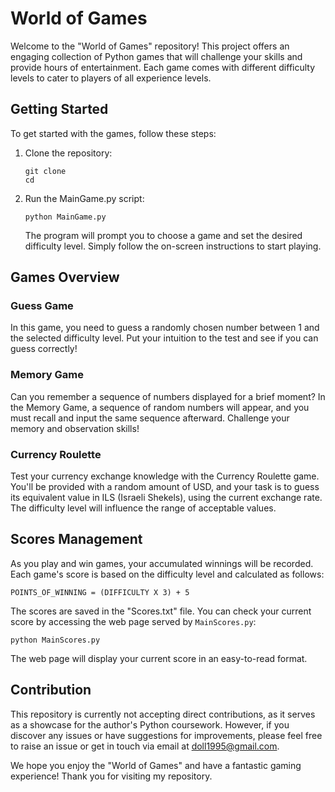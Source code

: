 # World of Games

Welcome to the "World of Games" repository! This project offers an engaging collection of Python games that will challenge your skills and provide hours of entertainment. Each game comes with different difficulty levels to cater to players of all experience levels.

## Getting Started

To get started with the games, follow these steps:

1. Clone the repository:

   ```
   git clone 
   cd 
   ```

2. Run the MainGame.py script:

   ```
   python MainGame.py
   ```

   The program will prompt you to choose a game and set the desired difficulty level. Simply follow the on-screen instructions to start playing.

## Games Overview

### Guess Game

In this game, you need to guess a randomly chosen number between 1 and the selected difficulty level. Put your intuition to the test and see if you can guess correctly!

### Memory Game

Can you remember a sequence of numbers displayed for a brief moment? In the Memory Game, a sequence of random numbers will appear, and you must recall and input the same sequence afterward. Challenge your memory and observation skills!

### Currency Roulette

Test your currency exchange knowledge with the Currency Roulette game. You'll be provided with a random amount of USD, and your task is to guess its equivalent value in ILS (Israeli Shekels), using the current exchange rate. The difficulty level will influence the range of acceptable values.

## Scores Management

As you play and win games, your accumulated winnings will be recorded. Each game's score is based on the difficulty level and calculated as follows:

```
POINTS_OF_WINNING = (DIFFICULTY X 3) + 5
```

The scores are saved in the "Scores.txt" file. You can check your current score by accessing the web page served by `MainScores.py`:

```
python MainScores.py
```

The web page will display your current score in an easy-to-read format.

## Contribution

This repository is currently not accepting direct contributions, as it serves as a showcase for the author's Python coursework. However, if you discover any issues or have suggestions for improvements, please feel free to raise an issue or get in touch via email at doll1995@gmail.com.

We hope you enjoy the "World of Games" and have a fantastic gaming experience! Thank you for visiting my repository.
